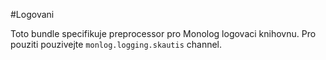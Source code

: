 #Logovani

Toto bundle specifikuje preprocessor pro Monolog logovaci knihovnu. Pro pouziti pouzivejte ``monlog.logging.skautis`` channel.
